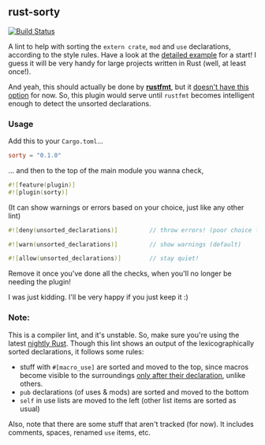 ## rust-sorty

[![Build Status](https://travis-ci.org/Wafflespeanut/rust-sorty.svg?branch=master)](https://travis-ci.org/Wafflespeanut/rust-sorty)

A lint to help with sorting the `extern crate`, `mod` and `use` declarations, according to the style rules. Have a look at the [detailed example](https://github.com/Wafflespeanut/rust-sorty/tree/master/EXAMPLE.md) for a start! I guess it will be very handy for large projects written in Rust (well, at least once!).

And yeah, this should actually be done by **[rustfmt](https://github.com/rust-lang-nursery/rustfmt)**, but it [doesn't have this option](https://github.com/rust-lang-nursery/rustfmt/issues/298) for now. So, this plugin would serve until `rustfmt` becomes intelligent enough to detect the unsorted declarations.

### Usage

Add this to your `Cargo.toml`...

``` toml
sorty = "0.1.0"
```

... and then to the top of the main module you wanna check,

``` rust
#![feature(plugin)]
#![plugin(sorty)]
```

(It can show warnings or errors based on your choice, just like any other lint)

``` rust
#![deny(unsorted_declarations)]         // throw errors! (poor choice for styling lints)

#![warn(unsorted_declarations)]         // show warnings (default)

#![allow(unsorted_declarations)]        // stay quiet!
```

Remove it once you've done all the checks, when you'll no longer be needing the plugin!

I was just kidding. I'll be very happy if you just keep it :)

### Note:

This is a compiler lint, and it's unstable. So, make sure you're using the latest [nightly Rust](https://www.rust-lang.org/install.html). Though this lint shows an output of the lexicographically sorted declarations, it follows some rules:

- stuff with `#[macro_use]` are sorted and moved to the top, since macros become visible to the surroundings [only after their declaration](https://doc.rust-lang.org/book/macros.html#scoping-and-macro-importexport), unlike others.
- `pub` declarations (of uses & mods) are sorted and moved to the bottom
- `self` in use lists are moved to the left (other list items are sorted as usual)

Also, note that there are some stuff that aren't tracked (for now). It includes comments, spaces, renamed `use` items, etc.
